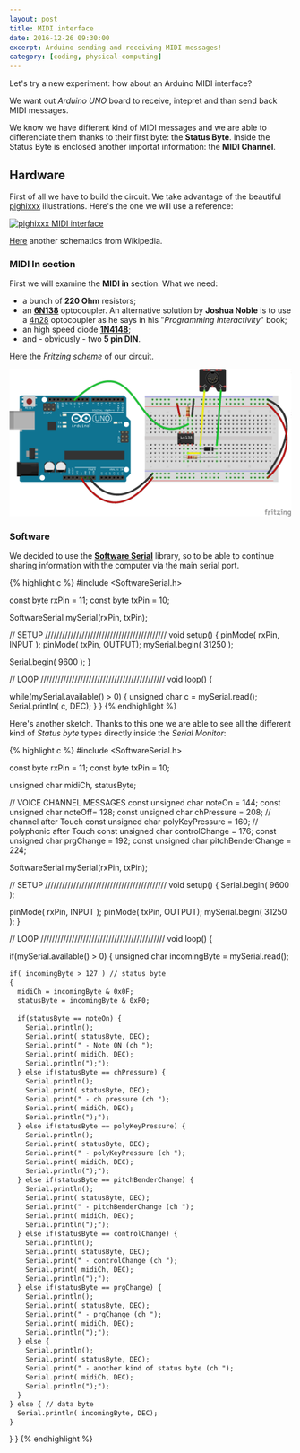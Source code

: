 ```yaml
---
layout: post
title: MIDI interface
date: 2016-12-26 09:30:00
excerpt: Arduino sending and receiving MIDI messages!
category: [coding, physical-computing]
---
```


Let's try a new experiment: how about an Arduino MIDI interface?

We want out _Arduino UNO_ board to receive, intepret and than send back MIDI messages.

We know we have different kind of MIDI messages and we are able to differenciate them thanks to their first byte: the **Status Byte**. Inside the Status Byte is enclosed another importat information: the **MIDI Channel**.

## Hardware

First of all we have to build the circuit. We take advantage of the beautiful [pighixxx](http://www.pighixxx.com/) illustrations. Here's the one we will use a reference:

[![pighixxx MIDI interface](http://www.pighixxx.com/test/wp-content/uploads/2014/10/206.png)](http://www.pighixxx.com/test/abc/page/2/#prettyPhoto[gallery]/6/)

[Here](https://upload.wikimedia.org/wikipedia/commons/a/a5/MIDI_IN_OUT_schematic.svg) another schematics from Wikipedia.

### MIDI In section
First we will examine the **MIDI in** section. What we need:
* a bunch of **220 Ohm** resistors;
* an [**6N138**](http://www.vishay.com/docs/83605/6n138.pdf) optocoupler. An alternative solution by **Joshua Noble** is to use a [4n28](http://www.vishay.com/docs/83725/4n25.pdf) optocoupler as he says in his "_Programming Interactivity_" book;
* an high speed diode [**1N4148**](https://en.wikipedia.org/wiki/1N4148);
* and - obviously - two **5 pin DIN**.

Here the _Fritzing scheme_ of our circuit.

![Fritzing MIDI in](/assets/images/midi-interface/MIDI-IN_bb.png)


### Software

We decided to use the [**Software Serial**](https://www.arduino.cc/en/Reference/SoftwareSerial) library, so to be able to continue sharing information with the computer via the main serial port.

{% highlight c %}
#include <SoftwareSerial.h>

const byte rxPin = 11;
const byte txPin = 10;

SoftwareSerial mySerial(rxPin, txPin);

// SETUP ///////////////////////////////////////////
void setup() {
  pinMode( rxPin, INPUT );
  pinMode( txPin, OUTPUT);
  mySerial.begin( 31250 );

  Serial.begin( 9600 );
}


// LOOP ////////////////////////////////////////////
void loop() {

  while(mySerial.available() > 0) {
    unsigned char c = mySerial.read();
    Serial.println( c, DEC);
  }
}
{% endhighlight %}

Here's another sketch. Thanks to this one we are able to see all the different kind of _Status byte_ types directly inside the _Serial Monitor_:

{% highlight c %}
#include <SoftwareSerial.h>

const byte rxPin = 11;
const byte txPin = 10;

unsigned char midiCh, statusByte;

// VOICE CHANNEL MESSAGES
const unsigned char noteOn = 144;
const unsigned char noteOff= 128;
const unsigned char chPressure = 208; // channel after Touch
const unsigned char polyKeyPressure = 160; // polyphonic after Touch
const unsigned char controlChange = 176;
const unsigned char prgChange = 192;
const unsigned char pitchBenderChange = 224;

SoftwareSerial mySerial(rxPin, txPin);

// SETUP ///////////////////////////////////////////
void setup()
{
  Serial.begin( 9600 );

  pinMode( rxPin, INPUT );
  pinMode( txPin, OUTPUT);
  mySerial.begin( 31250 );
}


// LOOP ////////////////////////////////////////////
void loop()
{

  if(mySerial.available() > 0) {
    unsigned char incomingByte = mySerial.read();

    if( incomingByte > 127 ) // status byte
    {
      midiCh = incomingByte & 0x0F;
      statusByte = incomingByte & 0xF0;

      if(statusByte == noteOn) {
        Serial.println();
        Serial.print( statusByte, DEC);
        Serial.print(" - Note ON (ch ");
        Serial.print( midiCh, DEC);
        Serial.println(");");
      } else if(statusByte == chPressure) {
        Serial.println();
        Serial.print( statusByte, DEC);
        Serial.print(" - ch pressure (ch ");
        Serial.print( midiCh, DEC);
        Serial.println(");");
      } else if(statusByte == polyKeyPressure) {
        Serial.println();
        Serial.print( statusByte, DEC);
        Serial.print(" - polyKeyPressure (ch ");
        Serial.print( midiCh, DEC);
        Serial.println(");");
      } else if(statusByte == pitchBenderChange) {
        Serial.println();
        Serial.print( statusByte, DEC);
        Serial.print(" - pitchBenderChange (ch ");
        Serial.print( midiCh, DEC);
        Serial.println(");");
      } else if(statusByte == controlChange) {
        Serial.println();
        Serial.print( statusByte, DEC);
        Serial.print(" - controlChange (ch ");
        Serial.print( midiCh, DEC);
        Serial.println(");");
      } else if(statusByte == prgChange) {
        Serial.println();
        Serial.print( statusByte, DEC);
        Serial.print(" - prgChange (ch ");
        Serial.print( midiCh, DEC);
        Serial.println(");");
      } else {
        Serial.println();
        Serial.print( statusByte, DEC);
        Serial.print(" - another kind of status byte (ch ");
        Serial.print( midiCh, DEC);
        Serial.println(");");
      }
    } else { // data byte
      Serial.println( incomingByte, DEC);
    }
  }
}
{% endhighlight %}
